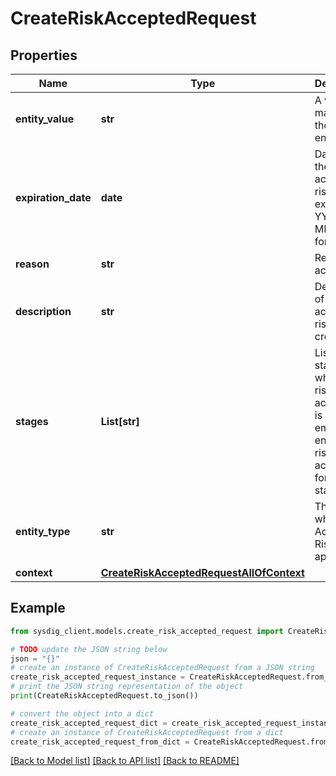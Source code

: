 # CreateRiskAcceptedRequest


## Properties

Name | Type | Description | Notes
------------ | ------------- | ------------- | -------------
**entity_value** | **str** | A value to match with the entityType | 
**expiration_date** | **date** | Date when the accepted risk will expire (in YYYY-MM-DD format) | [optional] 
**reason** | **str** | Reason for acceptance | 
**description** | **str** | Description of why the accepted risk was created | 
**stages** | **List[str]** | List of stages where the risk acceptance is applied, empty list enables risk acceptance for all the stages | [optional] 
**entity_type** | **str** | The entity where the Accepted Risk will be applied. | 
**context** | [**CreateRiskAcceptedRequestAllOfContext**](CreateRiskAcceptedRequestAllOfContext.md) |  | 

## Example

```python
from sysdig_client.models.create_risk_accepted_request import CreateRiskAcceptedRequest

# TODO update the JSON string below
json = "{}"
# create an instance of CreateRiskAcceptedRequest from a JSON string
create_risk_accepted_request_instance = CreateRiskAcceptedRequest.from_json(json)
# print the JSON string representation of the object
print(CreateRiskAcceptedRequest.to_json())

# convert the object into a dict
create_risk_accepted_request_dict = create_risk_accepted_request_instance.to_dict()
# create an instance of CreateRiskAcceptedRequest from a dict
create_risk_accepted_request_from_dict = CreateRiskAcceptedRequest.from_dict(create_risk_accepted_request_dict)
```
[[Back to Model list]](../README.md#documentation-for-models) [[Back to API list]](../README.md#documentation-for-api-endpoints) [[Back to README]](../README.md)


